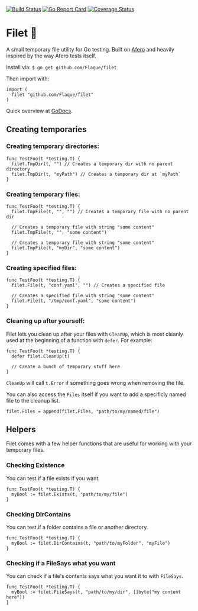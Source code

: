[![Build Status](https://travis-ci.org/Flaque/filet.svg?branch=master)](https://travis-ci.org/Flaque/filet)
[![Go Report Card](https://goreportcard.com/badge/github.com/flaque/filet)](https://goreportcard.com/report/github.com/flaque/filet)
[![Coverage Status](https://coveralls.io/repos/github/Flaque/filet/badge.svg?branch=master)](https://coveralls.io/github/Flaque/filet?branch=master)

# Filet 🍖
A small temporary file utility for Go testing. Built on [Afero](https://github.com/spf13/afero) and heavily inspired by the way Afero tests itself.

Install via:
`$ go get github.com/Flaque/filet`

Then import with:
```
import (
  filet "github.com/Flaque/filet"
)
```

Quick overview at [GoDocs](https://godoc.org/github.com/Flaque/filet).

## Creating temporaries

### Creating temporary directories:
```
func TestFoo(t *testing.T) {
  filet.TmpDir(t, "") // Creates a temporary dir with no parent directory
  filet.TmpDir(t, "myPath") // Creates a temporary dir at `myPath`
}
```

### Creating temporary files:
```
func TestFoo(t *testing.T) {
  filet.TmpFile(t, "", "") // Creates a temporary file with no parent dir

  // Creates a temporary file with string "some content"
  filet.TmpFile(t, "", "some content")

  // Creates a temporary file with string "some content"
  filet.TmpFile(t, "myDir", "some content")
}
```

### Creating specified files:
```
func TestFoo(t *testing.T) {
  filet.File(t, "conf.yaml", "") // Creates a specified file

  // Creates a specified file with string "some content"
  filet.File(t, "/tmp/conf.yaml", "some content")
}
```

### Cleaning up after yourself:
Filet lets you clean up after your files with `CleanUp`, which is
most cleanly used at the beginning of a function with `defer`. For example:

```
func TestFoo(t *testing.T) {
  defer filet.CleanUp(t)

  // Create a bunch of temporary stuff here
}
```

`CleanUp` will call `t.Error` if something goes wrong when removing the file.

You can also access the `Files` itself if you want to add a specificly
named file to the cleanup list.

```
filet.Files = append(filet.Files, "path/to/my/named/file")
```

## Helpers

Filet comes with a few helper functions that are useful for working with your
temporary files.

### Checking Existence
You can test if a file exists if you want.
```
func TestFoo(t *testing.T) {
  myBool := filet.Exists(t, "path/to/my/file")
}
```

### Checking DirContains
You can test if a folder contains a file or another directory.
```
func TestFoo(t *testing.T) {
  myBool := filet.DirContains(t, "path/to/myFolder", "myFile")
}
```

### Checking if a FileSays what you want
You can check if a file's contents says what you want it to with `FileSays`.

```
func TestFoo(t *testing.T) {
  myBool := filet.FileSays(t, "path/to/my/dir", []byte("my content here"))
}
```
